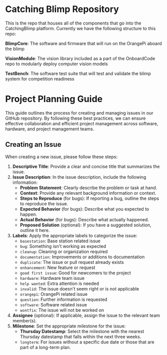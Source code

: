 # Catching Blimp Repository


This is the repo that houses all of the components that go into the CatchingBlimp platform. Currently we have the following structure to this repo:

**BlimpCore**: The software and firmware that will run on the OrangePi aboard the blimp

**VisionModule**: The vision library included as a part of the OnboardCode repo to modularly deploy computer vision models

**TestBench**: The software test suite that will test and validate the blimp system for competition readiness   


# Project Planning Guide

This guide outlines the process for creating and managing issues in our GitHub repository. By following these best practices, we can ensure effective collaboration and efficient project management across software, hardware, and project management teams.

## Creating an Issue

When creating a new issue, please follow these steps:

1. **Descriptive Title**: Provide a clear and concise title that summarizes the issue.
2. **Issue Description**: In the issue description, include the following information:
   - **Problem Statement**: Clearly describe the problem or task at hand.
   - **Context**: Provide any relevant background information or context.
   - **Steps to Reproduce** (for bugs): If reporting a bug, outline the steps to reproduce the issue.
   - **Expected Behavior** (for bugs): Describe what you expected to happen.
   - **Actual Behavior** (for bugs): Describe what actually happened.
   - **Proposed Solution** (optional): If you have a suggested solution, outline it here.
3. **Labels**: Apply the appropriate labels to categorize the issue:
   - `basestation`: Base station related issue
   - `bug`: Something isn't working as expected
   - `cleanup`: Cleaning or organization required
   - `documentation`: Improvements or additions to documentation
   - `duplicate`: The issue or pull request already exists
   - `enhancement`: New feature or request
   - `good first issue`: Good for newcomers to the project
   - `hardware`: Hardware team issue
   - `help wanted`: Extra attention is needed
   - `invalid`: The issue doesn't seem right or is not applicable
   - `orangepi`: OrangePi related issue
   - `question`: Further information is requested
   - `software`: Software related issue
   - `wontfix`: The issue will not be worked on
4. **Assignee** (optional): If applicable, assign the issue to the relevant team member(s).
5. **Milestone**: Set the appropriate milestone for the issue:
   - **Thursday Datestamp**: Select the milestone with the nearest Thursday datestamp that falls within the next three weeks.
   - `longterm`: For issues without a specific due date or those that are part of a long-term plan.
